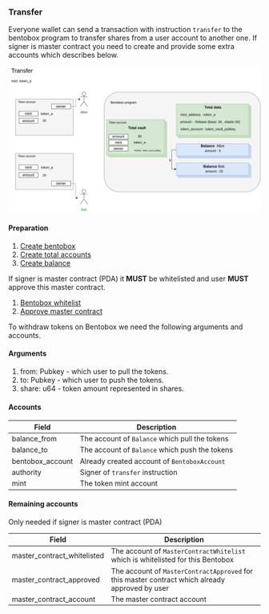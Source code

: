 ### Transfer

Everyone wallet can send a transaction with instruction `transfer` to the bentobox program to transfer shares from a user account to another one. If signer is master contract you need to create and provide some extra accounts which describes below.

![Transfer](../bentobox/images/Transfer.png)

#### Preparation
1. [Create bentobox](./01-create-bentobox.md)
2. [Create total accounts](./02-create-total-accounts.md)
3. [Create balance](./03-create-balance-account.md)

If signer is master contract (PDA) it **MUST** be whitelisted and user **MUST** approve this master contract.

1. [Bentobox whitelist](./05-bentobox-whitelist.md#Create520master%20contract%20whitelisted%20account)
2. [Approve master contract](./06-approve-master-contract.md#Create%20master%20contract%20approval%20account)

To withdraw tokens on Bentobox we need the following arguments and accounts.

#### Arguments
1. from: Pubkey - which user to pull the tokens.
2. to: Pubkey - which user to push the tokens.
3. share: u64 - token amount represented in shares.
   
#### Accounts

| Field  | Description |
| ------------- | ------------- |
| balance_from  | The account of `Balance` which pull the tokens |
| balance_to  | The account of `Balance` which push the tokens |
| bentobox_account  | Already created account of `BentoboxAccount` |
| authority  | Signer of `transfer` instruction |
| mint  | The token mint account  |

#### Remaining accounts
Only needed if signer is master contract (PDA)

| Field  | Description |
| ------------- | ------------- |
| master_contract_whitelisted  | The account of `MasterContractWhitelist` which is whitelisted for this Bentobox |
| master_contract_approved  | The account of `MasterContractApproved` for this master contract which already approved by user | 
| master_contract_account  | The master contract account |  
